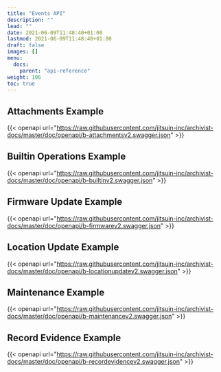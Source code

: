 ```yaml
---
title: "Events API"
description: ""
lead: ""
date: 2021-06-09T11:48:40+01:00
lastmod: 2021-06-09T11:48:40+01:00
draft: false
images: []
menu: 
  docs:
    parent: "api-reference"
weight: 106
toc: true
---
```


## Attachments Example

{{< openapi url="https://raw.githubusercontent.com/jitsuin-inc/archivist-docs/master/doc/openapi/b-attachmentsv2.swagger.json" >}}

## Builtin Operations Example

{{< openapi url="https://raw.githubusercontent.com/jitsuin-inc/archivist-docs/master/doc/openapi/b-builtinv2.swagger.json" >}}

## Firmware Update Example

{{< openapi url="https://raw.githubusercontent.com/jitsuin-inc/archivist-docs/master/doc/openapi/b-firmwarev2.swagger.json" >}}

## Location Update Example

{{< openapi url="https://raw.githubusercontent.com/jitsuin-inc/archivist-docs/master/doc/openapi/b-locationupdatev2.swagger.json" >}}

## Maintenance Example

{{< openapi url="https://raw.githubusercontent.com/jitsuin-inc/archivist-docs/master/doc/openapi/b-maintenancev2.swagger.json" >}}

## Record Evidence Example

{{< openapi url="https://raw.githubusercontent.com/jitsuin-inc/archivist-docs/master/doc/openapi/b-recordevidencev2.swagger.json" >}}